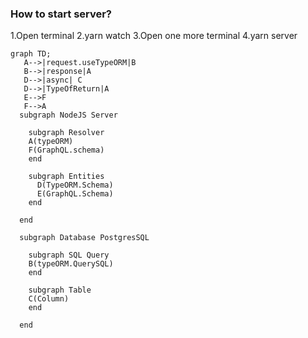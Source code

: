 ### How to start server?

1.Open terminal
2.yarn watch
3.Open one more terminal
4.yarn server

```mermaid
graph TD;
   A-->|request.useTypeORM|B
   B-->|response|A
   D-->|async| C
   D-->|TypeOfReturn|A
   E-->F
   F-->A
  subgraph NodeJS Server

    subgraph Resolver
    A(typeORM)
    F(GraphQL.schema)
    end

    subgraph Entities
      D(TypeORM.Schema)
      E(GraphQL.Schema)
    end

  end

  subgraph Database PostgresSQL

    subgraph SQL Query
    B(typeORM.QuerySQL)
    end

    subgraph Table
    C(Column)
    end

  end
```
